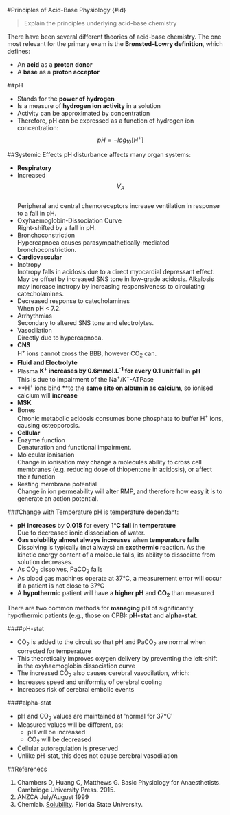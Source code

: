 #Principles of Acid-Base Physiology {#id}
> Explain the principles underlying acid-base chemistry

There have been several different theories of acid-base chemistry. The one most relevant for the primary exam is the **Brønsted–Lowry definition**, which defines:
* An **acid** as a **proton donor**
* A **base** as a **proton acceptor**

##pH
* Stands for the **power of hydrogen**
* Is a measure of **hydrogen ion activity** in a solution
 * Activity can be approximated by concentration
  * Therefore, pH can be expressed as a function of hydrogen ion concentration:  $$pH = -log_{10}[H^+]$$
  
##Systemic Effects
pH disturbance affects many organ systems:
* **Respiratory**
 * Increased $$\dot{V}_A$$  
 Peripheral and central chemoreceptors increase ventilation in response to a fall in pH.
 * Oxyhaemoglobin-Dissociation Curve  
 Right-shifted by a fall in pH.
 * Bronchoconstriction  
 Hypercapnoea causes parasympathetically-mediated bronchoconstriction.
* **Cardiovascular**
 * Inotropy  
  Inotropy falls in acidosis due to a direct myocardial depressant effect. May be offset by increased SNS tone in low-grade acidosis. Alkalosis may increase inotropy by increasing responsiveness to circulating catecholamines.
 * Decreased response to catecholamines  
 When pH < 7.2.
 * Arrhythmias  
 Secondary to altered SNS tone and electrolytes.
 * Vasodilation  
 Directly due to hypercapnoea.
* **CNS**  
H<sup>+</sup> ions cannot cross the BBB, however CO<sub>2</sub> can.
* **Fluid and Electrolyte**  
 * Plasma **K<sup>+</sup> increases **by** 0.6mmol.L<sup>-1</sup> for every 0.1 unit fall** in **pH**  
 This is due to impairment of the Na<sup>+</sup>/K<sup>+</sup>-ATPase
 * **H<sup>+</sup> ions bind **to the **same site on albumin as calcium**, so ionised calcium will **increase**
* **MSK**
 * Bones  
 Chronic metabolic acidosis consumes bone phosphate to buffer H<sup>+</sup> ions, causing osteoporosis.
* **Cellular**
 * Enzyme function  
 Denaturation and functional impairment.
 * Molecular ionisation  
 Change in ionisation may change a molecules ability to cross cell membranes (e.g. reducing dose of thiopentone in acidosis), or affect their function
 * Resting membrane potential  
 Change in ion permeability will alter RMP, and therefore how easy it is to generate an action potential.
 
###Change with Temperature
pH is temperature dependant:
* **pH increases** by **0.015** for every **1°C fall** in **temperature**  
Due to decreased ionic dissociation of water.
* **Gas solubility **almost always** increases** when **temperature falls**  
Dissolving is typically (not always) an **exothermic** reaction. As the kinetic energy content of a molecule falls, its ability to dissociate from solution decreases.
 * As CO<sub>2</sub> dissolves, PaCO<sub>2</sub> falls
* As blood gas machines operate at 37°C, a measurement error will occur if a patient is  not close to 37°C
 * A **hypothermic** patient will have a **higher pH** and **CO<sub>2</sub>** than measured

There are two common methods for **managing** pH of significantly hypothermic patients (e.g., those on CPB): **pH-stat** and **alpha-stat**.

####pH-stat
* CO<sub>2</sub> is added to the circuit so that pH and PaCO<sub>2</sub> are normal when corrected for temperature
* This theoretically improves oxygen delivery by preventing the left-shift in the oxyhaemoglobin dissociation curve
* The increased CO<sub>2</sub> also causes cerebral vasodilation, which:
 * Increases speed and uniformity of cerebral cooling
 * Increases risk of cerebral embolic events

####alpha-stat
* pH and CO<sub>2</sub> values are maintained at 'normal for 37°C'
 * Measured values will be different, as:
   * pH will be increased
   * CO<sub>2</sub> will be decreased
* Cellular autoregulation is preserved
* Unlike pH-stat, this does not cause cerebral vasodilation

##Referenecs
1. Chambers D, Huang C, Matthews G. Basic Physiology for Anaesthetists. Cambridge University Press. 2015.
2. ANZCA July/August 1999
3. Chemlab. [Solubility](https://www.chem.fsu.edu/chemlab/chm1046course/solubility.html). Florida State University.